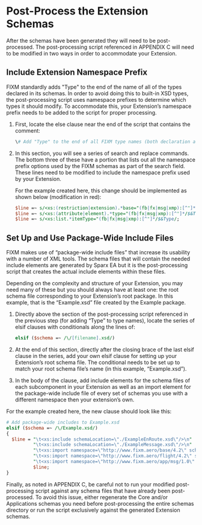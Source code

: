 # Post-Process the Extension Schemas

After the schemas have been generated they will need to be
post-processed. The post-processing script referenced in APPENDIX C will need to be modified in two ways in order to accommodate your Extension.

## Include Extension Namespace Prefix

FIXM standardly adds "Type" to the end of the name of all of the types
declared in its schemas. In order to avoid doing this to built-in XSD
types, the post-processing script uses namespace prefixes to determine
which types it should modify. To accommodate this, your Extension’s
namespace prefix needs to be added to the script for proper processing.

1. First, locate the else clause near the end of the script that
    contains the comment:

    ```perl
    \# Add "Type" to the end of all FIXM type names (both declaration and use).
    ```

2. In this section, you will see a series of search and replace
    commands. The bottom three of these have a portion that lists out
    all the namespace prefix options used by the FIXM schemas as part of
    the search field. These lines need to be modified to include the
    namespace prefix used by your Extension.

    For the example created here, this change should be implemented as shown below (modification in red):

    ```perl
    $line =~ s/<xs:(restriction|extension).*base="(fb|fx|msg|xmp):[^"]*/$&Type/;
    $line =~ s/<xs:(attribute|element).*type="(fb|fx|msg|xmp):[^"]*/$&Type/;
    $line =~ s/<xs:list.*itemType="(fb|fx|msg|xmp):[^"]*/$&Type/;
    ```

## Set Up and Use Package-Wide Include Files

FIXM makes use of “package-wide include files” that increase its
usability with a number of XML tools. The schema files that will contain
the needed include elements are generated by Sparx EA but it is the
post-processing script that creates the actual include elements within
these files.

Depending on the complexity and structure of your Extension, you may
need many of these but you should always have at least one: the root
schema file corresponding to your Extension’s root package. In this
example, that is the “Example.xsd” file created by the Example package.

1. Directly above the section of the post-processing script referenced
    in the previous step (for adding “Type” to type names), locate the
    series of elsif clauses with conditionals along the lines of:

    ```perl
    elsif ($schema =~ /\/[filename].xsd/)
    ```

2. At the end of this section, directly after the closing brace of the
    last elsif clause in the series, add your own elsif clause for
    setting up your Extension’s root schema file. The conditional needs
    to be set up to match your root schema file’s name (in this example,
    “Example.xsd”).

3. In the body of the clause, add include elements for the schema files
    of each subcomponent in your Extension as well as an import element
    for the package-wide include file of every set of schemas you use
    with a different namespace then your extension’s own.

For the example created here, the new clause should look like this:

```perl
# Add package-wide includes to Example.xsd
elsif ($schema =~ /\/Example.xsd/)
{
  $line = "\t<xs:include schemaLocation=\"./ExampleEnRoute.xsd\"/>\n" .
          "\t<xs:include schemaLocation=\"./ExampleMessage.xsd\"/>\n" .
          "\t<xs:import namespace=\"http://www.fixm.aero/base/4.2\" schemaLocation=\"../../core/base/Base.xsd\"/>\n" .
          "\t<xs:import namespace=\"http://www.fixm.aero/flight/4.2\" schemaLocation=\"../../core/flight/Flight.xsd\"/>\n" .
          "\t<xs:import namespace=\"http://www.fixm.aero/app/msg/1.0\" schemaLocation=\"../../applications/basicmessage/BasicMessage.xsd\"/>\n" .
          $line;
}
```

Finally, as noted in APPENDIX C, be careful not to run your modified
post-processing script against any schema files that have already been
post-processed. To avoid this issue, either regenerate the Core and/or
Applications schemas you need before post-processing the entire schemas
directory or run the script exclusively against the generated Extension
schemas.
